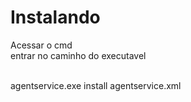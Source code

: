 # Instalando

Acessar o cmd<br>
entrar no caminho do executavel<br><br>

agentservice.exe install agentservice.xml
